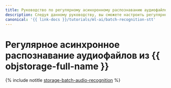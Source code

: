 ```yaml
---
title: Руководство по регулярному асинхронному распознаванию аудиофайлов в {{ objstorage-full-name }} с помощью {{ speechkit-full-name }}
description: Следуя данному руководству, вы сможете настроить регулярное асинхронное распознавание аудиофайлов в бакете {{ objstorage-name }} с помощью {{ speechkit-name }}.
canonical: '{{ link-docs }}/tutorials/ml-ai/batch-recognition-stt'
---
```


# Регулярное асинхронное распознавание аудиофайлов из {{ objstorage-full-name }}

{% include notitle [storage-batch-audio-recognition](../../../_tutorials/ml-ai/batch-recognition-stt.md) %}
